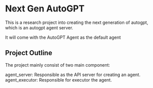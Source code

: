 # Next Gen AutoGPT 

This is a research project into creating the next generation of autogpt, which is an autogpt agent server.

It will come with the AutoGPT Agent as the default agent


## Project Outline

The project mainly consist of two main component:

agent_server: Responsible as the API server for creating an agent.
agent_executor: Responsible for executor the agent.




